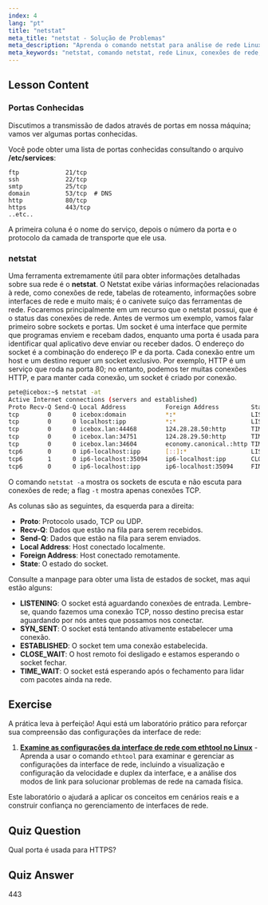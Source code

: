```yaml
---
index: 4
lang: "pt"
title: "netstat"
meta_title: "netstat - Solução de Problemas"
meta_description: "Aprenda o comando netstat para análise de rede Linux. Entenda conexões de rede, portas e sockets com este guia amigável para iniciantes."
meta_keywords: "netstat, comando netstat, rede Linux, conexões de rede, tutorial Linux, iniciante, guia"
---
```


## Lesson Content

### Portas Conhecidas

Discutimos a transmissão de dados através de portas em nossa máquina; vamos ver algumas portas conhecidas.

Você pode obter uma lista de portas conhecidas consultando o arquivo **/etc/services**:

```plaintext
ftp             21/tcp
ssh             22/tcp
smtp            25/tcp
domain          53/tcp  # DNS
http            80/tcp
https           443/tcp
..etc..
```

A primeira coluna é o nome do serviço, depois o número da porta e o protocolo da camada de transporte que ele usa.

### netstat

Uma ferramenta extremamente útil para obter informações detalhadas sobre sua rede é o **netstat**. O Netstat exibe várias informações relacionadas à rede, como conexões de rede, tabelas de roteamento, informações sobre interfaces de rede e muito mais; é o canivete suíço das ferramentas de rede. Focaremos principalmente em um recurso que o netstat possui, que é o status das conexões de rede. Antes de vermos um exemplo, vamos falar primeiro sobre sockets e portas. Um socket é uma interface que permite que programas enviem e recebam dados, enquanto uma porta é usada para identificar qual aplicativo deve enviar ou receber dados. O endereço do socket é a combinação do endereço IP e da porta. Cada conexão entre um host e um destino requer um socket exclusivo. Por exemplo, HTTP é um serviço que roda na porta 80; no entanto, podemos ter muitas conexões HTTP, e para manter cada conexão, um socket é criado por conexão.

```bash
pete@icebox:~$ netstat -at
Active Internet connections (servers and established)
Proto Recv-Q Send-Q Local Address           Foreign Address         State
tcp        0      0 icebox:domain           *:*                     LISTEN
tcp        0      0 localhost:ipp           *:*                     LISTEN
tcp        0      0 icebox.lan:44468        124.28.28.50:http       TIME_WAIT
tcp        0      0 icebox.lan:34751        124.28.29.50:http       TIME_WAIT
tcp        0      0 icebox.lan:34604        economy.canonical.:http TIME_WAIT
tcp6       0      0 ip6-localhost:ipp       [::]:*                  LISTEN
tcp6       1      0 ip6-localhost:35094     ip6-localhost:ipp       CLOSE_WAIT
tcp6       0      0 ip6-localhost:ipp       ip6-localhost:35094     FIN_WAIT2
```

O comando `netstat -a` mostra os sockets de escuta e não escuta para conexões de rede; a flag `-t` mostra apenas conexões TCP.

As colunas são as seguintes, da esquerda para a direita:

- **Proto**: Protocolo usado, TCP ou UDP.
- **Recv-Q**: Dados que estão na fila para serem recebidos.
- **Send-Q**: Dados que estão na fila para serem enviados.
- **Local Address**: Host conectado localmente.
- **Foreign Address**: Host conectado remotamente.
- **State**: O estado do socket.

Consulte a manpage para obter uma lista de estados de socket, mas aqui estão alguns:

- **LISTENING**: O socket está aguardando conexões de entrada. Lembre-se, quando fazemos uma conexão TCP, nosso destino precisa estar aguardando por nós antes que possamos nos conectar.
- **SYN_SENT**: O socket está tentando ativamente estabelecer uma conexão.
- **ESTABLISHED**: O socket tem uma conexão estabelecida.
- **CLOSE_WAIT**: O host remoto foi desligado e estamos esperando o socket fechar.
- **TIME_WAIT**: O socket está esperando após o fechamento para lidar com pacotes ainda na rede.

## Exercise

A prática leva à perfeição! Aqui está um laboratório prático para reforçar sua compreensão das configurações da interface de rede:

1. **[Examine as configurações da interface de rede com ethtool no Linux](https://labex.io/pt/labs/comptia-examine-network-interface-settings-with-ethtool-in-linux-592759)** - Aprenda a usar o comando `ethtool` para examinar e gerenciar as configurações da interface de rede, incluindo a visualização e configuração da velocidade e duplex da interface, e a análise dos modos de link para solucionar problemas de rede na camada física.

Este laboratório o ajudará a aplicar os conceitos em cenários reais e a construir confiança no gerenciamento de interfaces de rede.

## Quiz Question

Qual porta é usada para HTTPS?

## Quiz Answer

443

